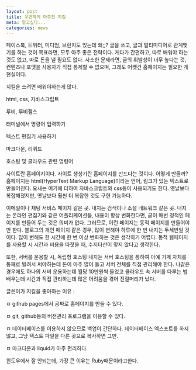 ```yaml
---
layout: post
title: 우연하게 마주친 지킬
meta: 알고싶다...
categories: news
---
```


페이스북, 트위터, 미디엄, 브런치도 있는데 왜;;? 글을 쓰고, 글과 멀티미디어로 관계맺기를 하는 것이 목표라면, 
모두 아주 좋은 전략이다. 게다가 간편하고, 따로 배워야 하는 것도 없고, 따로 돈을 낼 필요도 없다. 
사소한 문제라면, 글의 휘발성이 너무 높다는 것, 컨텐츠나 포맷을 사용자가 직접 통제할 수 없으며, 그래도
어쨋건 홈페이지는 필요한 게 현실이다.

지킬을 쓰려면 배워야하는게 많다.

html, css, 자바스크립트

루비, 루비젬스

터미널에서 명령어 입력하기

텍스트 편집기 사용하기

마크다운, 리퀴드

호스팅 및 클라우드 관련 명령어

사이트란 홈페이지이다.
사이트 생성기란 홈페이지를 만드다는 것이다. 어떻게 만들까? 홈페이지는 html(HyperText Markup Language)이라는 언어, 
링크가 있는 텍스트로 만들어진다. 요새는 여기에 더하여 자바스크립트와 css등이 사용되기도 한다. 옛날보다 복잡해졌지만, 
옛날보다 훨씬 더 복잡한 것도 구현 가능하다.

이메일이나 채팅 서비스 페이지 같은 곳. 내지는 검색이나 소셜 네트워크 같은 곳. 내지는 온라인 편집기와 같은 어플리케이션들, 
내용이 항상 변화한다면, 굳이 매번 정적인 페이지를 만들어 두는 것은 의미가 없다. 그러므로, 이런 페이지는 동적 페이지를 만들어야만 한다.
블로그의 개인 페이지 같은 경우, 많이 변해야 하루에 한 번 내지는 두세번일 것이다. 많이 변해도 한 시간에 한 번 이상 
변화하는 것은 생각하기 어렵다. 동적 웹페이지를 사용할 시 시간과 비용을 따졋을 때, 수지타산이 맞지 않다고 생각한다.

또한, 서버를 운용할 시, 독립형 호스팅 내지는 서버 호스팅을 통하여 아예 기계 자체를 통째로 빌려서 써야하는데 돈이 아주 
많이 들고 서버 전체를 직접 관리해야 한다. 나같은 경우에도 하나의 서버 운용하는데 월당 10만원씩 들었고 클라우드 속 서버를 
다루는 법 배우는데 시간과 직접 관리하는데 많은 어려움을 겪어 진절머리가 났다.

글쓴이가 지킬을 좋아하는 이유 :

ㅁ github pages에서 공짜로 홈페이지를 만들 수 있다.

ㅁ git, github등의 버전관리 프로그램을 이용할 수 있다.

ㅁ 데이터베이스를 이용하지 않으므로 백업이 간단하다. 데이터베이스 엑스포트를 하지 않고, 그냥 텍스트 파일을 다른 곳으로 복사하면 그만.

ㅁ 마크다운과 liquid가 아주 편리하다.


윈도우에서 잘 안되는데, 가장 큰 이유는 Ruby때문이라고한다.
